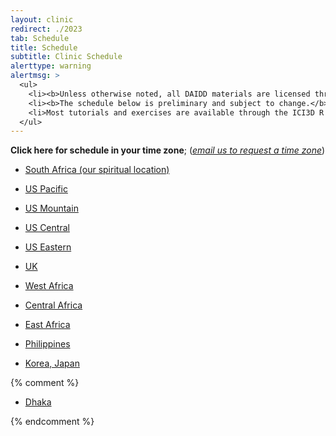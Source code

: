 ```yaml
---
layout: clinic
redirect: ./2023
tab: Schedule
title: Schedule
subtitle: Clinic Schedule
alerttype: warning
alertmsg: >
  <ul>
    <li><b>Unless otherwise noted, all DAIDD materials are licensed through a <a rel="license" href="http://creativecommons.org/licenses/by/4.0/">CC-BY International License</a>.</b> <a rel="license" href="../license.html">Click here for license details</a>.</li>
    <li><b>The schedule below is preliminary and subject to change.</b> Materials linked from this page are also subject to change and should not be considered final until the conclusion of the relevant session.</li>
    <li>Most tutorials and exercises are available through the ICI3D R package. Additional materials are linked from the <a href='../resources'>Resources</a> page.</li>
  </ul>
---
```


__Click here for schedule in your time zone__; (_[email us to request a time zone](mailto:dushoff@mcmaster.ca)_)

* [South Africa (our spiritual location)](time10)

* [US Pacific](time00)
* [US Mountain](time01)
* [US Central](time02)
* [US Eastern](time03)
* [UK](time08)
* [West Africa](time09)
* [Central Africa](time10)
* [East Africa](time11)
* [Philippines](time16)
* [Korea, Japan](time17)

{% comment %} 

* [Dhaka](time14)

{% endcomment %} 
